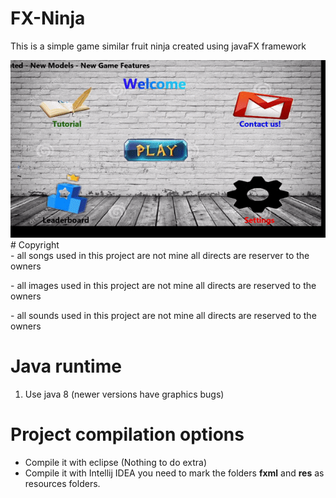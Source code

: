 # <h1>FX-Ninja</h1>
<p>This is a simple game similar fruit ninja created using javaFX framework<p>
<img src="preview.gif" /></br>
# Copyright  </br>
- all songs used in this project are not mine all directs are reserver to the owners</p>
- all images used in this project are not mine all directs are reserved to the owners</p>
- all sounds used in this project are not mine all directs are reserved to the owners</p>

# Java runtime
1) Use java 8 (newer versions have graphics bugs)

# Project compilation options
- Compile it with eclipse (Nothing to do extra)
- Compile it with Intellij IDEA you need to mark the folders **fxml** and **res** as resources folders.
